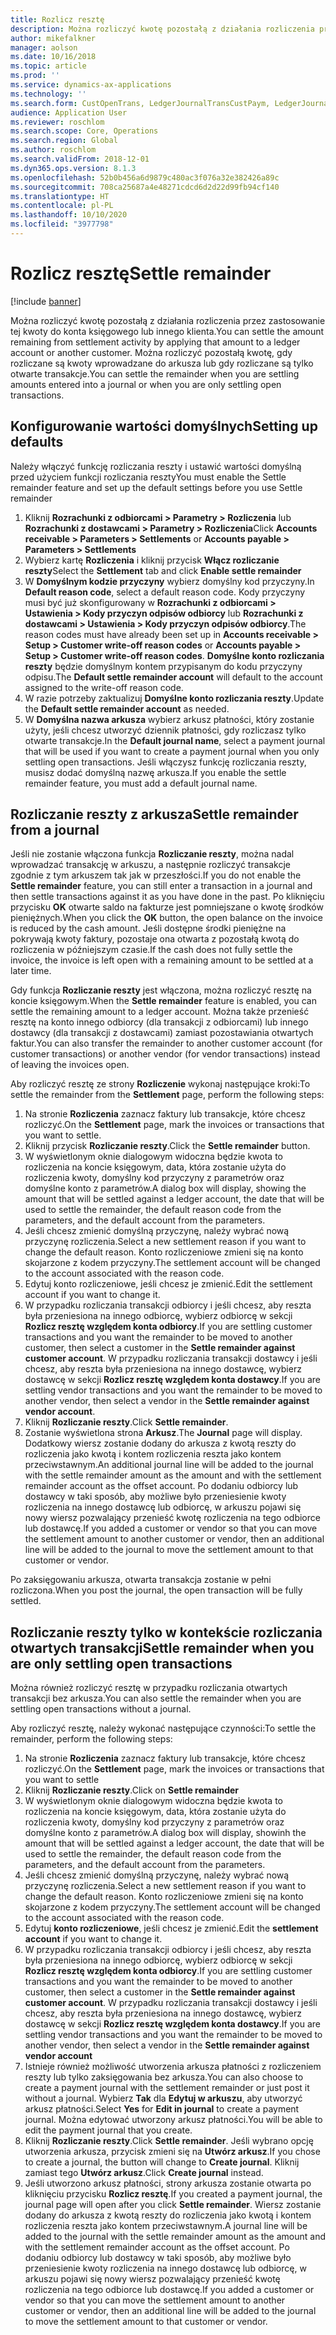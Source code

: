 ```yaml
---
title: Rozlicz resztę
description: Można rozliczyć kwotę pozostałą z działania rozliczenia przez zastosowanie tej kwoty do konta księgowego.
author: mikefalkner
manager: aolson
ms.date: 10/16/2018
ms.topic: article
ms.prod: ''
ms.service: dynamics-ax-applications
ms.technology: ''
ms.search.form: CustOpenTrans, LedgerJournalTransCustPaym, LedgerJournalTransVendPaym, VendOpenTrans
audience: Application User
ms.reviewer: roschlom
ms.search.scope: Core, Operations
ms.search.region: Global
ms.author: roschlom
ms.search.validFrom: 2018-12-01
ms.dyn365.ops.version: 8.1.3
ms.openlocfilehash: 52b0b456a6d9879c480ac3f076a32e382426a89c
ms.sourcegitcommit: 708ca25687a4e48271cdcd6d2d22d99fb94cf140
ms.translationtype: HT
ms.contentlocale: pl-PL
ms.lasthandoff: 10/10/2020
ms.locfileid: "3977798"
---
```

# <a name="settle-remainder"></a><span data-ttu-id="1f212-103">Rozlicz resztę</span><span class="sxs-lookup"><span data-stu-id="1f212-103">Settle remainder</span></span>

[!include [banner](../includes/banner.md)]

<span data-ttu-id="1f212-104">Można rozliczyć kwotę pozostałą z działania rozliczenia przez zastosowanie tej kwoty do konta księgowego lub innego klienta.</span><span class="sxs-lookup"><span data-stu-id="1f212-104">You can settle the amount remaining from settlement activity by applying that amount to a ledger account or another customer.</span></span> <span data-ttu-id="1f212-105">Można rozliczyć pozostałą kwotę, gdy rozliczane są kwoty wprowadzane do arkusza lub gdy rozliczane są tylko otwarte transakcje.</span><span class="sxs-lookup"><span data-stu-id="1f212-105">You can settle the remainder when you are settling amounts entered into a journal or when you are only settling open transactions.</span></span>

## <a name="setting-up-defaults"></a><span data-ttu-id="1f212-106">Konfigurowanie wartości domyślnych</span><span class="sxs-lookup"><span data-stu-id="1f212-106">Setting up defaults</span></span> 
<span data-ttu-id="1f212-107">Należy włączyć funkcję rozliczania reszty i ustawić wartości domyślną przed użyciem funkcji rozliczania reszty</span><span class="sxs-lookup"><span data-stu-id="1f212-107">You must enable the Settle remainder feature and set up the default settings before you use Settle remainder</span></span>

1)  <span data-ttu-id="1f212-108">Kliknij **Rozrachunki z odbiorcami > Parametry > Rozliczenia** lub **Rozrachunki z dostawcami > Parametry > Rozliczenia**</span><span class="sxs-lookup"><span data-stu-id="1f212-108">Click **Accounts receivable > Parameters > Settlements** or **Accounts payable > Parameters > Settlements**</span></span>
2)  <span data-ttu-id="1f212-109">Wybierz kartę **Rozliczenia** i kliknij przycisk **Włącz rozliczanie reszty**</span><span class="sxs-lookup"><span data-stu-id="1f212-109">Select the **Settlement** tab and click **Enable settle remainder**</span></span>
3)  <span data-ttu-id="1f212-110">W **Domyślnym kodzie przyczyny** wybierz domyślny kod przyczyny.</span><span class="sxs-lookup"><span data-stu-id="1f212-110">In **Default reason code**, select a default reason code.</span></span> <span data-ttu-id="1f212-111">Kody przyczyny musi być już skonfigurowany w **Rozrachunki z odbiorcami > Ustawienia > Kody przyczyn odpisów odbiorcy** lub **Rozrachunki z dostawcami > Ustawienia > Kody przyczyn odpisów odbiorcy**.</span><span class="sxs-lookup"><span data-stu-id="1f212-111">The reason codes must have already been set up in **Accounts receivable > Setup > Customer write-off reason codes** or **Accounts payable > Setup > Customer write-off reason codes**.</span></span> <span data-ttu-id="1f212-112">**Domyślne konto rozliczania reszty** będzie domyślnym kontem przypisanym do kodu przyczyny odpisu.</span><span class="sxs-lookup"><span data-stu-id="1f212-112">The **Default settle remainder account** will default to the account assigned to the write-off reason code.</span></span>
3)  <span data-ttu-id="1f212-113">W razie potrzeby zaktualizuj **Domyślne konto rozliczania reszty**.</span><span class="sxs-lookup"><span data-stu-id="1f212-113">Update the **Default settle remainder account** as needed.</span></span>
4)  <span data-ttu-id="1f212-114">W **Domyślna nazwa arkusza** wybierz arkusz płatności, który zostanie użyty, jeśli chcesz utworzyć dziennik płatności, gdy rozliczasz tylko otwarte transakcje.</span><span class="sxs-lookup"><span data-stu-id="1f212-114">In the **Default journal name**, select a payment journal that will be used if you want to create a payment journal when you only settling open transactions.</span></span> <span data-ttu-id="1f212-115">Jeśli włączysz funkcję rozliczania reszty, musisz dodać domyślną nazwę arkusza.</span><span class="sxs-lookup"><span data-stu-id="1f212-115">If you enable the settle remainder feature, you must add a default journal name.</span></span>

## <a name="settle-remainder-from-a-journal"></a><span data-ttu-id="1f212-116">Rozliczanie reszty z arkusza</span><span class="sxs-lookup"><span data-stu-id="1f212-116">Settle remainder from a journal</span></span>
<span data-ttu-id="1f212-117">Jeśli nie zostanie włączona funkcja **Rozliczanie reszty**, można nadal wprowadzać transakcję w arkuszu, a następnie rozliczyć transakcje zgodnie z tym arkuszem tak jak w przeszłości.</span><span class="sxs-lookup"><span data-stu-id="1f212-117">If you do not enable the **Settle remainder** feature, you can still enter a transaction in a journal and then settle transactions against it as you have done in the past.</span></span> <span data-ttu-id="1f212-118">Po kliknięciu przycisku **OK** otwarte saldo na fakturze jest pomniejszane o kwotę środków pieniężnych.</span><span class="sxs-lookup"><span data-stu-id="1f212-118">When you click the **OK** button, the open balance on the invoice is reduced by the cash amount.</span></span> <span data-ttu-id="1f212-119">Jeśli dostępne środki pieniężne na pokrywają kwoty faktury, pozostaje ona otwarta z pozostałą kwotą do rozliczenia w późniejszym czasie.</span><span class="sxs-lookup"><span data-stu-id="1f212-119">If the cash does not fully settle the invoice, the invoice is left open with a remaining amount to be settled at a later time.</span></span>

<span data-ttu-id="1f212-120">Gdy funkcja **Rozliczanie reszty** jest włączona, można rozliczyć resztę na koncie księgowym.</span><span class="sxs-lookup"><span data-stu-id="1f212-120">When the **Settle remainder** feature is enabled, you can settle the remaining amount to a ledger account.</span></span> <span data-ttu-id="1f212-121">Można także przenieść resztę na konto innego odbiorcy (dla transakcji z odbiorcami) lub innego dostawcy (dla transakcji z dostawcami) zamiast pozostawiania otwartych faktur.</span><span class="sxs-lookup"><span data-stu-id="1f212-121">You can also transfer the remainder to another customer account (for customer transactions) or another vendor (for vendor transactions) instead of leaving the invoices open.</span></span> 

<span data-ttu-id="1f212-122">Aby rozliczyć resztę ze strony **Rozliczenie** wykonaj następujące kroki:</span><span class="sxs-lookup"><span data-stu-id="1f212-122">To settle the remainder from the **Settlement** page, perform the following steps:</span></span>

1)  <span data-ttu-id="1f212-123">Na stronie **Rozliczenia** zaznacz faktury lub transakcje, które chcesz rozliczyć.</span><span class="sxs-lookup"><span data-stu-id="1f212-123">On the **Settlement** page, mark the invoices or transactions that you want to settle.</span></span>
2)  <span data-ttu-id="1f212-124">Kliknij przycisk **Rozliczanie reszty**.</span><span class="sxs-lookup"><span data-stu-id="1f212-124">Click the **Settle remainder** button.</span></span>
3)  <span data-ttu-id="1f212-125">W wyświetlonym oknie dialogowym widoczna będzie kwota to rozliczenia na koncie księgowym, data, która zostanie użyta do rozliczenia kwoty, domyślny kod przyczyny z parametrów oraz domyślne konto z parametrów.</span><span class="sxs-lookup"><span data-stu-id="1f212-125">A dialog box will display, showing the amount that will be settled against a ledger account, the date that will be used to settle the remainder, the default reason code from the parameters, and the default account from the parameters.</span></span> 
4)  <span data-ttu-id="1f212-126">Jeśli chcesz zmienić domyślną przyczynę, należy wybrać nową przyczynę rozliczenia.</span><span class="sxs-lookup"><span data-stu-id="1f212-126">Select a new settlement reason if you want to change the default reason.</span></span> <span data-ttu-id="1f212-127">Konto rozliczeniowe zmieni się na konto skojarzone z kodem przyczyny.</span><span class="sxs-lookup"><span data-stu-id="1f212-127">The settlement account will be changed to the account associated with the reason code.</span></span>
5)  <span data-ttu-id="1f212-128">Edytuj konto rozliczeniowe, jeśli chcesz je zmienić.</span><span class="sxs-lookup"><span data-stu-id="1f212-128">Edit the settlement account if you want to change it.</span></span>
6)  <span data-ttu-id="1f212-129">W przypadku rozliczania transakcji odbiorcy i jeśli chcesz, aby reszta była przeniesiona na innego odbiorcę, wybierz odbiorcę w sekcji **Rozlicz resztę względem konta odbiorcy**.</span><span class="sxs-lookup"><span data-stu-id="1f212-129">If you are settling customer transactions and you want the remainder to be moved to another customer, then select a customer in the **Settle remainder against customer account**.</span></span> <span data-ttu-id="1f212-130">W przypadku rozliczania transakcji dostawcy i jeśli chcesz, aby reszta była przeniesiona na innego dostawcę, wybierz dostawcę w sekcji **Rozlicz resztę względem konta dostawcy**.</span><span class="sxs-lookup"><span data-stu-id="1f212-130">If you are settling vendor transactions and you want the remainder to be moved to another vendor, then select a vendor in the **Settle remainder against vendor account**.</span></span>
6)  <span data-ttu-id="1f212-131">Kliknij **Rozliczanie reszty**.</span><span class="sxs-lookup"><span data-stu-id="1f212-131">Click **Settle remainder**.</span></span>
7)  <span data-ttu-id="1f212-132">Zostanie wyświetlona strona **Arkusz**.</span><span class="sxs-lookup"><span data-stu-id="1f212-132">The **Journal** page will display.</span></span> <span data-ttu-id="1f212-133">Dodatkowy wiersz zostanie dodany do arkusza z kwotą reszty do rozliczenia jako kwotą i kontem rozliczenia reszta jako kontem przeciwstawnym.</span><span class="sxs-lookup"><span data-stu-id="1f212-133">An additional journal line will be added to the journal with the settle remainder amount as the amount and with the settlement remainder account as the offset account.</span></span> <span data-ttu-id="1f212-134">Po dodaniu odbiorcy lub dostawcy w taki sposób, aby możliwe było przeniesienie kwoty rozliczenia na innego dostawcę lub odbiorcę, w arkuszu pojawi się nowy wiersz pozwalający przenieść kwotę rozliczenia na tego odbiorce lub dostawcę.</span><span class="sxs-lookup"><span data-stu-id="1f212-134">If you added a customer or vendor so that you can move the settlement amount to another customer or vendor, then an additional line will be added to the journal to move the settlement amount to that customer or vendor.</span></span>

<span data-ttu-id="1f212-135">Po zaksięgowaniu arkusza, otwarta transakcja zostanie w pełni rozliczona.</span><span class="sxs-lookup"><span data-stu-id="1f212-135">When you post the journal, the open transaction will be fully settled.</span></span> 

## <a name="settle-remainder-when-you-are-only-settling-open-transactions"></a><span data-ttu-id="1f212-136">Rozliczanie reszty tylko w kontekście rozliczania otwartych transakcji</span><span class="sxs-lookup"><span data-stu-id="1f212-136">Settle remainder when you are only settling open transactions</span></span>
<span data-ttu-id="1f212-137">Można również rozliczyć resztę w przypadku rozliczania otwartych transakcji bez arkusza.</span><span class="sxs-lookup"><span data-stu-id="1f212-137">You can also settle the remainder when you are settling open transactions without a journal.</span></span>

<span data-ttu-id="1f212-138">Aby rozliczyć resztę, należy wykonać następujące czynności:</span><span class="sxs-lookup"><span data-stu-id="1f212-138">To settle the remainder, perform the following steps:</span></span>

1)  <span data-ttu-id="1f212-139">Na stronie **Rozliczenia** zaznacz faktury lub transakcje, które chcesz rozliczyć.</span><span class="sxs-lookup"><span data-stu-id="1f212-139">On the **Settlement** page, mark the invoices or transactions that you want to settle</span></span>
2)  <span data-ttu-id="1f212-140">Kliknij **Rozliczanie reszty**.</span><span class="sxs-lookup"><span data-stu-id="1f212-140">Click on **Settle remainder**</span></span>
3)  <span data-ttu-id="1f212-141">W wyświetlonym oknie dialogowym widoczna będzie kwota to rozliczenia na koncie księgowym, data, która zostanie użyta do rozliczenia kwoty, domyślny kod przyczyny z parametrów oraz domyślne konto z parametrów.</span><span class="sxs-lookup"><span data-stu-id="1f212-141">A dialog box will display, showinh the amount that will be settled against a ledger account, the date that will be used to settle the remainder, the default reason code from the parameters, and the default account from the parameters.</span></span> 
4)  <span data-ttu-id="1f212-142">Jeśli chcesz zmienić domyślną przyczynę, należy wybrać nową przyczynę rozliczenia.</span><span class="sxs-lookup"><span data-stu-id="1f212-142">Select a new settlement reason if you want to change the default reason.</span></span> <span data-ttu-id="1f212-143">Konto rozliczeniowe zmieni się na konto skojarzone z kodem przyczyny.</span><span class="sxs-lookup"><span data-stu-id="1f212-143">The settlement account will be changed to the account associated with the reason code.</span></span>
5)  <span data-ttu-id="1f212-144">Edytuj **konto rozliczeniowe**, jeśli chcesz je zmienić.</span><span class="sxs-lookup"><span data-stu-id="1f212-144">Edit the **settlement account** if you want to change it.</span></span>
6)  <span data-ttu-id="1f212-145">W przypadku rozliczania transakcji odbiorcy i jeśli chcesz, aby reszta była przeniesiona na innego odbiorcę, wybierz odbiorcę w sekcji **Rozlicz resztę względem konta odbiorcy**.</span><span class="sxs-lookup"><span data-stu-id="1f212-145">If you are settling customer transactions and you want the remainder to be moved to another customer, then select a customer in the **Settle remainder against customer account**.</span></span> <span data-ttu-id="1f212-146">W przypadku rozliczania transakcji dostawcy i jeśli chcesz, aby reszta była przeniesiona na innego dostawcę, wybierz dostawcę w sekcji **Rozlicz resztę względem konta dostawcy**.</span><span class="sxs-lookup"><span data-stu-id="1f212-146">If you are settling vendor transactions and you want the remainder to be moved to another vendor, then select a vendor in the **Settle remainder against vendor account**</span></span>
7)  <span data-ttu-id="1f212-147">Istnieje również możliwość utworzenia arkusza płatności z rozliczeniem reszty lub tylko zaksięgowania bez arkusza.</span><span class="sxs-lookup"><span data-stu-id="1f212-147">You can also choose to create a payment journal with the settlement remainder or just post it without a journal.</span></span> <span data-ttu-id="1f212-148">Wybierz **Tak** dla **Edytuj w arkuszu**, aby utworzyć arkusz płatności.</span><span class="sxs-lookup"><span data-stu-id="1f212-148">Select **Yes** for **Edit in journal** to create a payment journal.</span></span> <span data-ttu-id="1f212-149">Można edytować utworzony arkusz płatności.</span><span class="sxs-lookup"><span data-stu-id="1f212-149">You will be able to edit the payment journal that you create.</span></span>
8)  <span data-ttu-id="1f212-150">Kliknij **Rozliczanie reszty**.</span><span class="sxs-lookup"><span data-stu-id="1f212-150">Click **Settle remainder**.</span></span> <span data-ttu-id="1f212-151">Jeśli wybrano opcję utworzenia arkusza, przycisk zmieni się na **Utwórz arkusz**.</span><span class="sxs-lookup"><span data-stu-id="1f212-151">If you chose to create a journal, the button will change to **Create journal**.</span></span> <span data-ttu-id="1f212-152">Kliknij zamiast tego **Utwórz arkusz**.</span><span class="sxs-lookup"><span data-stu-id="1f212-152">Click **Create journal** instead.</span></span>
9)  <span data-ttu-id="1f212-153">Jeśli utworzono arkusz płatności, strony arkusza zostanie otwarta po kliknięciu przycisku **Rozlicz resztę**.</span><span class="sxs-lookup"><span data-stu-id="1f212-153">If you created a payment journal, the journal page will open after you click **Settle remainder**.</span></span> <span data-ttu-id="1f212-154">Wiersz zostanie dodany do arkusza z kwotą reszty do rozliczenia jako kwotą i kontem rozliczenia reszta jako kontem przeciwstawnym.</span><span class="sxs-lookup"><span data-stu-id="1f212-154">A journal line will be added to the journal with the settle remainder amount as the amount and with the settlement remainder account as the offset account.</span></span> <span data-ttu-id="1f212-155">Po dodaniu odbiorcy lub dostawcy w taki sposób, aby możliwe było przeniesienie kwoty rozliczenia na innego dostawcę lub odbiorcę, w arkuszu pojawi się nowy wiersz pozwalający przenieść kwotę rozliczenia na tego odbiorce lub dostawcę.</span><span class="sxs-lookup"><span data-stu-id="1f212-155">If you added a customer or vendor so that you can move the settlement amount to another customer or vendor, then an additional line will be added to the journal to move the settlement amount to that customer or vendor.</span></span>
